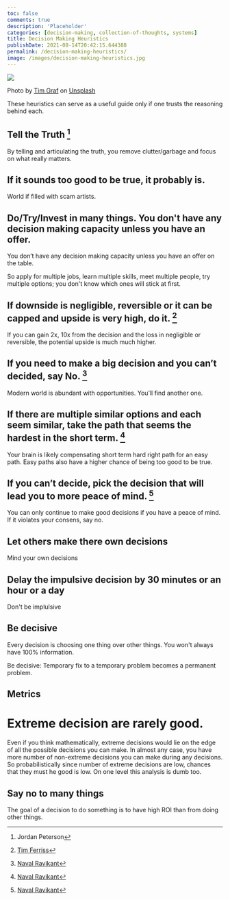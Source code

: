 ```yaml
---
toc: false
comments: true
description: 'Placeholder' 
categories: [decision-making, collection-of-thoughts, systems]
title: Decision Making Heuristics
publishDate: 2021-08-14T20:42:15.644388
permalink: /decision-making-heuristics/
image: /images/decision-making-heuristics.jpg
---
```

![](/images/decision-making-heuristics.jpg)

Photo by <a href="https://unsplash.com/@timgraf99?utm_source=unsplash&utm_medium=referral&utm_content=creditCopyText">Tim Graf</a> on <a href="https://unsplash.com/s/photos/compass?utm_source=unsplash&utm_medium=referral&utm_content=creditCopyText">Unsplash</a>

These heuristics can serve as a useful guide only if one trusts the reasoning behind each.

## Tell the Truth [^3]

By telling and articulating the truth, you remove clutter/garbage and focus on what really matters.

## If it sounds too good to be true, it probably is.

World if filled with scam artists.

## Do/Try/Invest in many things. You don't have any decision making capacity unless you have an offer.

You don’t have any decision making capacity unless you have an offer on the table.

So apply for multiple jobs, learn multiple skills, meet multiple people, try multiple options; you don't know which ones will stick at first.

## If downside is negligible, reversible or it can be capped and upside is very high, do it. [^2]

If you can gain 2x, 10x from the decision and the loss in negligible or reversible, the potential upside is much much higher.

## If you need to make a big decision and you can’t decided, say No. [^1]
Modern world is abundant with opportunities. You’ll find another one.  

## If there are multiple similar options and each seem similar, take the path that seems the hardest in the short term. [^1]

Your brain is likely compensating short term hard right path for an easy path. Easy paths also have a higher chance of being too good to be true.

## If you can’t decide, pick the decision that will lead you to more peace of mind. [^1]

You can only continue to make good decisions if you have a peace of mind. If it violates your consens, say no.

## Let others make there own decisions

Mind your own decisions

## Delay the impulsive decision by 30 minutes or an hour or a day

Don't be implulsive

## Be decisive

Every decision is choosing one thing over other things.  You won't always have 100% information.

Be decisive: Temporary fix to a temporary problem becomes a permanent problem.

## Metrics

# Extreme decision are rarely good.
Even if you think mathematically, extreme decisions would lie on the edge of all the possible decisions you can make. In almost any case, you have more number of non-extreme decisions you can make during any decisions. So probabilistically since number of extreme decisions are low, chances that they must he good is low. On one level this analysis is dumb too.

## Say no to many things
The goal of a decision to do something is to have high ROI than from doing other things.

[^1]: [Naval Ravikant](https://www.youtube.com/watch?v=3tnOc32k7Ac)
[^2]: [Tim Ferriss](https://www.youtube.com/watch?v=vjZH7nmsHpk)
[^3]: Jordan Peterson
